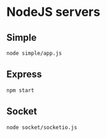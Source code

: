 # NodeJS servers

## Simple

    node simple/app.js

## Express

    npm start

## Socket

    node socket/socketio.js
